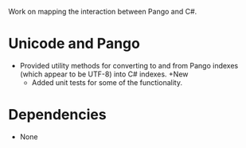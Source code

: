 Work on mapping the interaction between Pango and C#.

# Unicode and Pango

- Provided utility methods for converting to and from Pango indexes (which appear to be UTF-8) into C# indexes. +New
	- Added unit tests for some of the functionality.

# Dependencies

- None